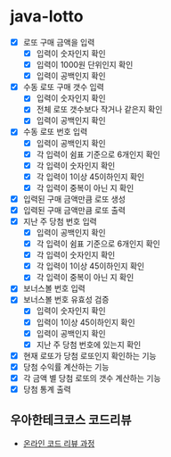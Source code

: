 # java-lotto

- [x] 로또 구매 금액을 입력
  - [x] 입력이 숫자인지 확인
  - [x] 입력이 1000원 단위인지 확인
  - [x] 입력이 공백인지 확인
- [x] 수동 로또 구매 갯수 입력
    - [x] 입력이 숫자인지 확인
    - [x] 전체 로또 갯수보다 작거나 같은지 확인
    - [x] 입력이 공백인지 확인
- [x] 수동 로또 번호 입력
    - [x] 입력이 공백인지 확인
	- [x] 각 입력이 쉼표 기준으로 6개인지 확인
	- [x] 각 입력이 숫자인지 확인
	- [x] 각 입력이 1이상 45이하인지 확인
	- [x] 각 입력이 중복이 아닌 지 확인
- [x] 입력된 구매 금액만큼 로또 생성
- [x] 입력된 구매 금액만큼 로또 출력
- [x] 지난 주 당첨 번호 입력
  - [x] 입력이 공백인지 확인
  - [x] 각 입력이 쉼표 기준으로 6개인지 확인
  - [x] 각 입력이 숫자인지 확인
  - [x] 각 입력이 1이상 45이하인지 확인
  - [x] 각 입력이 중복이 아닌 지 확인
- [x] 보너스볼 번호 입력
- [x] 보너스볼 번호 유효성 검증
  - [x] 입력이 숫자인지 확인
  - [x] 입력이 1이상 45이하인지 확인
  - [x] 입력이 공백인지 확인
  - [x] 지난 주 당첨 번호에 있는지 확인
- [x] 현재 로또가 당첨 로또인지 확인하는 기능
- [x] 당첨 수익률 계산하는 기능
- [x] 각 금액 별 당첨 로또의 갯수 계산하는 기능
- [x] 당첨 통계 출력

## 우아한테크코스 코드리뷰

- [온라인 코드 리뷰 과정](https://github.com/woowacourse/woowacourse-docs/blob/master/maincourse/README.md)
